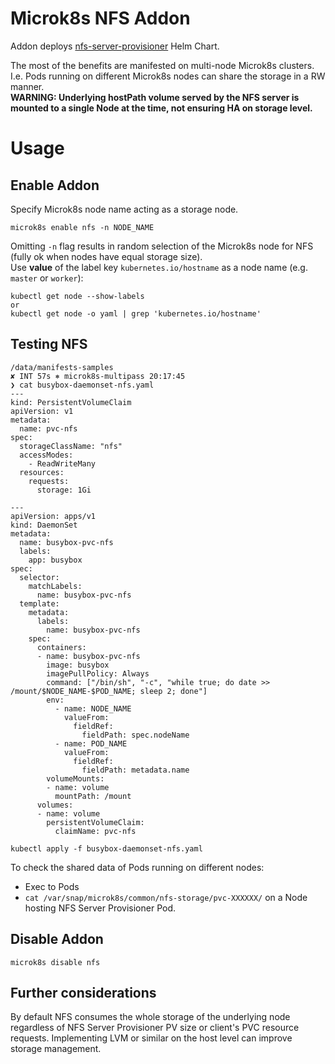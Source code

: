 # Microk8s NFS Addon
Addon deploys [nfs-server-provisioner](https://artifacthub.io/packages/helm/kvaps/nfs-server-provisioner) Helm Chart.
  
The most of the benefits are manifested on multi-node Microk8s clusters. I.e. Pods running on different Microk8s nodes can share the storage in a RW manner.  
**WARNING: Underlying hostPath volume served by the NFS server is mounted to a single Node at the time, not ensuring HA on storage level.**
  
  
# Usage
  
## Enable Addon
Specify Microk8s node name acting as a storage node.
```
microk8s enable nfs -n NODE_NAME
```

Omitting `-n` flag results in random selection of the Microk8s node for NFS (fully ok when nodes have equal storage size).  
Use **value** of the label key `kubernetes.io/hostname` as a node name (e.g. `master` or `worker`):
```
kubectl get node --show-labels
or
kubectl get node -o yaml | grep 'kubernetes.io/hostname'
```

## Testing NFS
```
/data/manifests-samples                                                                                                          ✘ INT 57s ⎈ microk8s-multipass 20:17:45
❯ cat busybox-daemonset-nfs.yaml 
---
kind: PersistentVolumeClaim
apiVersion: v1
metadata:
  name: pvc-nfs
spec:
  storageClassName: "nfs"
  accessModes:
    - ReadWriteMany
  resources:
    requests:
      storage: 1Gi

---
apiVersion: apps/v1
kind: DaemonSet
metadata:
  name: busybox-pvc-nfs
  labels:
    app: busybox
spec:
  selector:
    matchLabels:
      name: busybox-pvc-nfs
  template:
    metadata:
      labels:
        name: busybox-pvc-nfs
    spec:
      containers:
      - name: busybox-pvc-nfs
        image: busybox
        imagePullPolicy: Always
        command: ["/bin/sh", "-c", "while true; do date >> /mount/$NODE_NAME-$POD_NAME; sleep 2; done"]
        env:
          - name: NODE_NAME
            valueFrom:
              fieldRef:
                fieldPath: spec.nodeName
          - name: POD_NAME
            valueFrom:
              fieldRef:
                fieldPath: metadata.name        
        volumeMounts:
        - name: volume
          mountPath: /mount
      volumes:
      - name: volume
        persistentVolumeClaim:
          claimName: pvc-nfs       

kubectl apply -f busybox-daemonset-nfs.yaml
```
  
To check the shared data of Pods running on different nodes:  
- Exec to Pods
- `cat /var/snap/microk8s/common/nfs-storage/pvc-XXXXXX/` on a Node hosting NFS Server Provisioner Pod.


## Disable Addon
`microk8s disable nfs`
  
## Further considerations
By default NFS consumes the whole storage of the underlying node regardless of NFS Server Provisioner PV size or client's PVC resource requests. 
Implementing LVM or similar on the host level can improve storage management.

